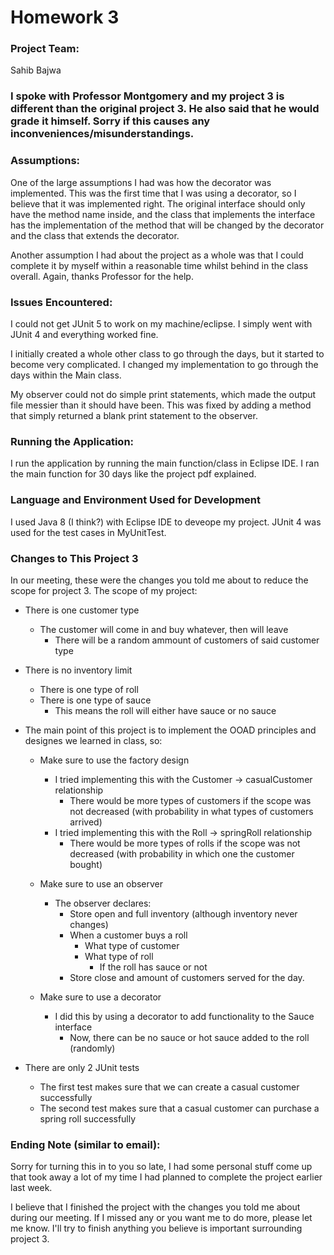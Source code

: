 # Homework 3
### Project Team:
Sahib Bajwa

### I spoke with Professor Montgomery and my project 3 is different than the original project 3. He also said that he would grade it himself. Sorry if this causes any inconveniences/misunderstandings.

### Assumptions:
One of the large assumptions I had was how the decorator was implemented. This was the first time that I was using a decorator, so I believe that it was implemented right. The original interface should only have the method name inside, and the class that implements the interface has the implementation of the method that will be changed by the decorator and the class that extends the decorator.

Another assumption I had about the project as a whole was that I could complete it by myself within a reasonable time whilst behind in the class overall. Again, thanks Professor for the help.

### Issues Encountered:
I could not get JUnit 5 to work on my machine/eclipse. I simply went with JUnit 4 and everything worked fine.

I initially created a whole other class to go through the days, but it started to become very complicated. I changed my implementation to go through the days within the Main class.

My observer could not do simple print statements, which made the output file messier than it should have been. This was fixed by adding a method that simply returned a blank print statement to the observer.

### Running the Application:
I run the application by running the main function/class in Eclipse IDE. I ran the main function for 30 days like the project pdf explained.

### Language and Environment Used for Development
I used Java 8 (I think?) with Eclipse IDE to deveope my project. JUnit 4 was used for the test cases in MyUnitTest.

### Changes to This Project 3
In our meeting, these were the changes you told me about to reduce the scope for project 3. The scope of my project:

* There is one customer type
  * The customer will come in and buy whatever, then will leave
    * There will be a random ammount of customers of said customer type
  
* There is no inventory limit
  * There is one type of roll
  * There is one type of sauce
    * This means the roll will either have sauce or no sauce
    
* The main point of this project is to implement the OOAD principles and designes we learned in class, so:
  * Make sure to use the factory design
    * I tried implementing this with the Customer -> casualCustomer relationship
      * There would be more types of customers if the scope was not decreased (with probability in what types of customers arrived)
    * I tried implementing this with the Roll -> springRoll relationship
      * There would be more types of rolls if the scope was not decreased (with probability in which one the customer bought)
      
  * Make sure to use an observer
    * The observer declares:
      * Store open and full inventory (although inventory never changes)
      * When a customer buys a roll
        * What type of customer
        * What type of roll
          * If the roll has sauce or not
      * Store close and amount of customers served for the day.
      
  * Make sure to use a decorator
    * I did this by using a decorator to add functionality to the Sauce interface
      * Now, there can be no sauce or hot sauce added to the roll (randomly)
      

* There are only 2 JUnit tests
  * The first test makes sure that we can create a casual customer successfully
  * The second test makes sure that a casual customer can purchase a spring roll successfully
 
### Ending Note (similar to email):
Sorry for turning this in to you so late, I had some personal stuff come up that took away a lot of my time I had planned to complete the project earlier last week.

I believe that I finished the project with the changes you told me about during our meeting. If I missed any or you want me to do more, please let me know. I'll try to finish anything you believe is important surrounding project 3.
